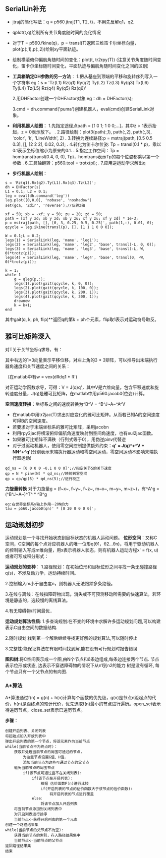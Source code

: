 ## SerialLin补充
* jtraj的简化写法：q = p560.jtraj(T1, T2, t)，不用先反解q1，q2.
* qplot(t,q)绘制所有关节角度随时间的变化情况
* 对于T = p560.fkine(q)，p = transl(T)返回三维笛卡尔坐标向量，plot(p(:,1),p(:,2))绘制xy平面轨迹。
* 绘制横滚俯仰偏航角随时间的变化：plot(t, tr2rpy(T))
  (注意关节角度随时间变化，笛卡尔坐标随时间变化，平面轨迹与偏航角随时间变化之间的区别)
* **工具箱确定DH参数的另一方法**：
  1.把从基座到顶端的平移和旋转序列写入一个字符串
  eg：s = 'Tz(L1) Rz(q1) Ry(q2) Ty(L2) Tz(L3) Ry(q3) Tx(L6) Ty(L4) Tz(L5) Rz(q4) Ry(q5) Rz(q6)'

  2.用DHFactor创建一个DHFactor对象
  eg：dh = DHFactor(s);

  3.cmd = dh.command('puma')创建机器人，eval(cmd)创建SerialLink对象。
* **利用机器人绘图**：
  1.先指定途径点path = [1 0 1; 1 0 0;...]，其中z > 1表示抬起，z = 0表示放下。
.
  2.路径绘制：plot3(path(:,1), path(:,2), path(:,3), 'color', 'k', 'LineWidth', 2)
.
  3.转换为连续路径:p = mstraj(path, [0.5 0.5 0.3], [], [2 2 2], 0.02, 0.2);
.
  4.转化为笛卡尔位姿: Tp = transl(0.1 * p)，乘以0.1表示坐标值缩小为原来的0.1.
.
  5.指定工作空间：Tp = homtrans(transl(0.4, 0, 0), Tp)，homtrans表示Tp的每个位姿都乘以第一个参数
.
  6.工具轴翻转：p560.tool = trotx(pi);
.
  7.应用逆运动学求解出q

* **步行机器人绘制**：
```
s = 'Rz(q1).Rx(q2).Ty(L1).Rx(q3).Tz(L2)';
dh = DHFactor(s)
L1 = 0.1; L2 = 0.1;
leg = eval(dh.command('leg'))
leg.plot([0,0,0], 'nobase', 'noshadow')
set(gca, 'Zdir', 'reverse');//反转z轴

xf = 50; xb = -xf; y = 50; zu = 20; zd = 50;
path = [xf y zd; xb y zd; xb y zu; xf y zu; xf y zd] * 1e-3;
p = mstraj(path, [], [0, 3, 0.25, 0.5, 0.25]', path(1,:), 0.01, 0);
qcycle = leg.ikine(transl(p), [], [1 1 1 0 0 0]);

W = 0.1;L = 0.2;
legs(1) = SerialLink(leg, 'name', 'leg1');
legs(2) = SerialLink(leg, 'name', 'leg2', 'base', transl(-L, 0, 0));
legs(3) = SerialLink(leg, 'name', 'leg3', 'base', transl(-L, W, 0)*trotz(pi));
legs(4) = SerialLink(leg, 'name', 'leg4', 'base', transl(0, -W, 0)*trotz(pi));

k = 1;
while 1
    q = qleg(p,:);
    legs(1).plot(gait(qcycle, k, 0, 0));
    legs(2).plot(gait(qcycle, k, 100, 0));
    legs(3).plot(gait(qcycle, k, 200, 1));
    legs(4).plot(gait(qcycle, k, 300, 1));
    drawnow
    k = k+1;
end
```
其中gait(q, k, ph, flip)**返回q的第k + ph个元素，flip取1表示对运动符号取反。

## 雅可比矩阵深入
对T关于关节坐标q求导，有：

其中右边的1*3向量表示平移位移，对左上角的3 * 3矩阵，可以推导出末端执行器角速度和关节速度之间的关系：

（在matlab中有w = vex(dRdq1 * R')

对正运动学函数求导，可得：V = J(q)q'，其中V是六维向量，包含平移速度和旋转速度分量，J(q)是雅可比矩阵，在matlab中用p560.jacob0(位姿)计算。

**空间速度转换**：坐标系之间的速度转换为^B^V = ^B^J~A~^A^V
* 在matlab中用tr2jac(T)求出对应变化的雅可比矩阵。从而若已知A的空间速度可得B的空间速度。
* 若要求对于末端坐标系的雅可比矩阵，采用jacobn
* 利用rpy2jac将横滚俯仰偏航角速度映射到空间角速度，也有eul2jac函数。
* 如果雅可比矩阵不满秩（行列式等于0），用伪逆pinv代替逆
* 对于过驱动机器人，使用零空间控制提供额外约束：**q' = J(q)^+^V + NN^+^q'**(分别表示末端执行器运动和零空间运动，零空间运动不影响末端执行器运动)
```
qd_ns = [0 0 0 0 -0.1 0 0 0]';//指定关节5的关节速度
qp = N * pinv(N) * qd_ns;//映射到零空间
qp = qp/qp(5) * qd_ns(5);//进行校正
```

**力旋量转换**
对于力旋量g = (f~x~, f~y~, f~z~, m~x~, m~y~, m~z~)，有^A^g = (^B^J~A~)^T^ * ^B^g
```
eg:在世界坐标系y轴上作用一20N的力
tau = p560.jacob0(qn)' * [0 20 0 0 0 0]';
```

## 运动规划初步
运动规划是一个寻找开始状态到目标状态的机器人运动问题。
**位形空间**：又称C空间，C空间的每个点对应机器人的唯一位形q(θ1，θ2...θn)，将用于驱动机器人的控制输入写成m维向量，用x表示机器人状态，则有机器人运动方程x' = f(x, u)
或者可写成积分形式：

**运动规划的变种**：
1.路径规划：在初始位形和目标位形之间寻找一条无碰撞路径q(s)，不涉及动力学，运动持续时间。

2.控制输入m小于自由度n，则机器人无法跟踪多条路径。

3.在线与离线：在线指障碍物出现，消失或不可预测移动所需要的快速算法，若环境是静态的，选较慢的离线算法。

4.有无障碍物/时间最优..

**运动规划算法性质**:
1.多查询规划:在不变的环境中求解许多运动规划问题,可以构建表示C自由空间的数据结构.

2.随时规划:找到第一个解后继续寻找更好解的规划算法,可以随时停止

3.完整性:能保证算法在有限时间找到解,能在没有可行规划时报告错误

**图和树**:将C空间表示成一个图,由N个节点和δ条边组成,每条边连接两个节点. 节点表示位形或状态, 边表示不穿透障碍物的情况下从n1到n2的能力
树是没有循环, 每个节点只有一个父节点的有向图.

### A*算法
A*算法通过f(n) = g(n) + h(n)计算每个函数的优先级，g(n)是节点n距起点的代价，h(n)是距终点的预计代价，优先选取f(n)最小的节点进行遍历。open_set表示待遍历节点，close_set表示已遍历节点。

**步骤：**
```
创建开启列表、关闭列表
将起始点加入开放列表中
弹出开启列表的第一个节点，将该元素作为当前节点
while(当前节点不为终点时)：	
	获取并处理当前节点的周围可通过的节点，
		为这些节点设置G值、H值，
		添加当前节点为这些可通过节点的父节点
	遍历当前节点的周围节点
		if(该节点可通过且不在关闭列表):
			if(该节点在开启列表):
				根据 估价函数F(n)进行比较
				if(开启列表的节点的估价函数大于该节点的估价函数):
					将开启列表的节点进行覆盖
			else:
				将该节点加入开启列表
	将当前节点添加到关闭列表中
	对开启列表进行排序
	当前节点<-获得开启列表的第一个元素
创建一个路径结果集
while(当前节点的父节点不为空):
	获得当前节点的索引，存入路径结果集中
	当前节点<-当前节点的父节点
返回路径结果集
结束
```